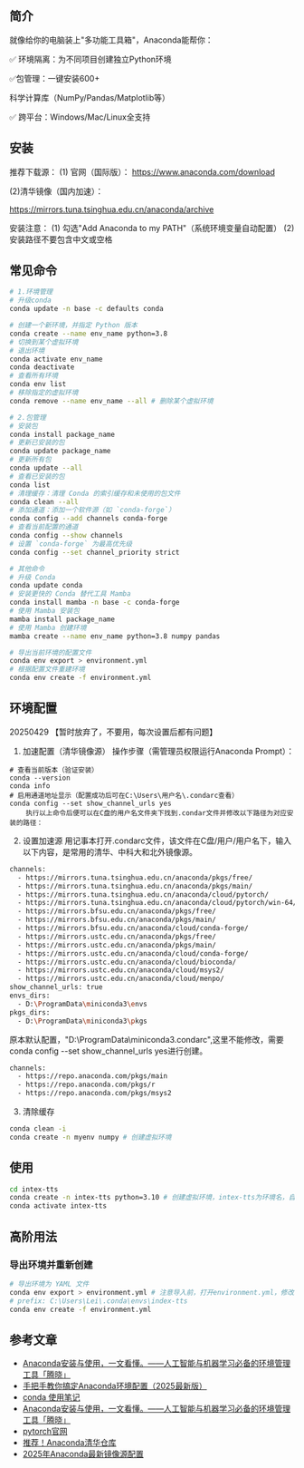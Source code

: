 
## 简介

就像给你的电脑装上"多功能工具箱"，Anaconda能帮你：

✅ 环境隔离：为不同项目创建独立Python环境

✅包管理：一键安装600+

科学计算库（NumPy/Pandas/Matplotlib等）

✅ 跨平台：Windows/Mac/Linux全支持

## 安装

推荐下载源：
(1) 官网（国际版）：
https://www.anaconda.com/download

(2)清华镜像（国内加速）：

https://mirrors.tuna.tsinghua.edu.cn/anaconda/archive

安装注意：
(1) 勾选"Add Anaconda to my PATH"（系统环境变量自动配置）
(2) 安装路径不要包含中文或空格

## 常见命令

```bash
# 1.环境管理
# 升级conda
conda update -n base -c defaults conda 

# 创建一个新环境，并指定 Python 版本
conda create --name env_name python=3.8
# 切换到某个虚拟环境
# 退出环境
conda activate env_name
conda deactivate
# 查看所有环境
conda env list
# 移除指定的虚拟环境
conda remove --name env_name --all # 删除某个虚拟环境

# 2.包管理
# 安装包
conda install package_name
# 更新已安装的包
conda update package_name
# 更新所有包
conda update --all
# 查看已安装的包
conda list
# 清理缓存：清理 Conda 的索引缓存和未使用的包文件
conda clean --all
# 添加通道：添加一个软件源（如 `conda-forge`）
conda config --add channels conda-forge
# 查看当前配置的通道
conda config --show channels
# 设置 `conda-forge` 为最高优先级
conda config --set channel_priority strict

# 其他命令
# 升级 Conda
conda update conda
# 安装更快的 Conda 替代工具 Mamba
conda install mamba -n base -c conda-forge
# 使用 Mamba 安装包
mamba install package_name
# 使用 Mamba 创建环境
mamba create --name env_name python=3.8 numpy pandas

# 导出当前环境的配置文件
conda env export > environment.yml
# 根据配置文件重建环境
conda env create -f environment.yml

```



## 环境配置 

20250429 【暂时放弃了，不要用，每次设置后都有问题】

1. 加速配置（清华镜像源）
  操作步骤（需管理员权限运行Anaconda Prompt）：
```
# 查看当前版本（验证安装）
conda --version  
conda info
# 启用通道地址显示（配置成功后可在C:\Users\用户名\.condarc查看）
conda config --set show_channel_urls yes
    执行以上命令后便可以在C盘的用户名文件夹下找到.condar文件并修改以下路径为对应安装的路径：
```
2. 设置加速源
用记事本打开.condarc文件，该文件在C盘/用户/用户名下，输入以下内容，是常用的清华、中科大和北外镜像源。
```bash
channels:
  - https://mirrors.tuna.tsinghua.edu.cn/anaconda/pkgs/free/
  - https://mirrors.tuna.tsinghua.edu.cn/anaconda/pkgs/main/
  - https://mirrors.tuna.tsinghua.edu.cn/anaconda/cloud/pytorch/
  - https://mirrors.tuna.tsinghua.edu.cn/anaconda/cloud/pytorch/win-64/
  - https://mirrors.bfsu.edu.cn/anaconda/pkgs/free/
  - https://mirrors.bfsu.edu.cn/anaconda/pkgs/main/
  - https://mirrors.bfsu.edu.cn/anaconda/cloud/conda-forge/
  - https://mirrors.ustc.edu.cn/anaconda/pkgs/free/
  - https://mirrors.ustc.edu.cn/anaconda/pkgs/main/
  - https://mirrors.ustc.edu.cn/anaconda/cloud/conda-forge/
  - https://mirrors.ustc.edu.cn/anaconda/cloud/bioconda/
  - https://mirrors.ustc.edu.cn/anaconda/cloud/msys2/
  - https://mirrors.ustc.edu.cn/anaconda/cloud/menpo/
show_channel_urls: true
envs_dirs:
  - D:\ProgramData\miniconda3\envs
pkgs_dirs:
  - D:\ProgramData\miniconda3\pkgs
```
原本默认配置，"D:\ProgramData\miniconda3\.condarc",这里不能修改，需要conda config --set show_channel_urls yes进行创建。
```bash
channels:
  - https://repo.anaconda.com/pkgs/main
  - https://repo.anaconda.com/pkgs/r
  - https://repo.anaconda.com/pkgs/msys2
```

3. 清除缓存
```bash
conda clean -i
conda create -n myenv numpy # 创建虚拟环境
```

## 使用
```bash
cd intex-tts
conda create -n intex-tts python=3.10 # 创建虚拟环境，intex-tts为环境名，自己任意修改，python=3.10指定python版本
conda activate intex-tts
```

## 高阶用法

### 导出环境并重新创建
```bash
# 导出环境为 YAML 文件
conda env export > environment.yml # 注意导入前，打开environment.yml，修改最后的虚拟环境位置，与自己虚拟环境位置和名称相符。
# prefix: C:\Users\Lei\.conda\envs\index-tts
conda env create -f environment.yml
```


## 参考文章
- [Anaconda安装与使用，一文看懂。——人工智能与机器学习必备的环境管理工具「腾晓」](https://mp.weixin.qq.com/s/5pVqLRFtZ83fkMvdUxdeVg)
- [手把手教你搞定Anaconda环境配置（2025最新版）](https://mp.weixin.qq.com/s/t6XFMH92Cc_umqJiuT7X5g)
- [conda 使用笔记](https://mp.weixin.qq.com/s/AktsGh2uKa7KxDe5V_W4Xw)
- [Anaconda安装与使用，一文看懂。——人工智能与机器学习必备的环境管理工具「腾晓」](https://mp.weixin.qq.com/s/5pVqLRFtZ83fkMvdUxdeVg)
- [pytorch官网](https://pytorch.org/)
- [推荐！Anaconda清华仓库](https://mirrors.tuna.tsinghua.edu.cn/help/anaconda/)
- [2025年Anaconda最新镜像源配置](https://mp.weixin.qq.com/s/MFj0IKLVF4Lx10kOsfx8NA)
